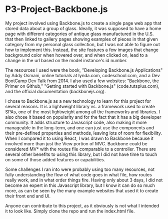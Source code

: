# P3-Project-Backbone.js

My project involved using Backbone.js to create a single page web app that stored data about a group of glass. Ideally, it was supposed to have a home page with different categories of antique glass manufactured in the U.S. that then linked to gallery pages showing examples of pieces in that given category from my personal glass collection, but I was not able to figure out how to implement this. Instead, the site features a few images that change background color when hovered over, and when clicked on, lead to a change in the url based on the model instance's id number. 

The resources I used were the book, "Developing Backbone.js Applications" by Addy Osmani, online tutorials at lynda.com, codeschool.com, and a Dev BootCamp Dev Talk from 2014. I also used a few websites: "Backbone, the Primer on Github," "Getting started with Backbone.js" (code.tutsplus.com), and the official documentation (backbonejs.org). 

I chose to Backbone.js as a new technology to learn for this project for several reasons. It is a lightweight library vs. a framework used to create SPAs, one of the most lightweight among all the frameworks and libraries. I also chose it based on popularity and for the fact that it has a big developer community. It adds structure to Javascript code, also making it more manageable in the long-term, and one can just use the components and their pre-defined properties and methods, leaving lots of room for flexibility. When I compared it to using React, I was drawn to Backbone because it involved more than just the View portion of MVC. Backbone could be considered MV* with the routes file comparable to a controller. There are several other benefits to using this library, but I did not have time to touch on some of those added features or capabilities.

Some challenges I ran into were probably using too many resources, not fully understanding the flow of what code goes in what file, how routes really work, and in what order things fire. Having only about 3 days, I did not become an expert in this Javascript library, but I know it can do so much more, as can be seen by the many example websites that used it to create their front end and UI. 

Anyone can contribute to this project, as it obviously is not what I intended it to look like. Simply clone the repo and run the index.html file. 
